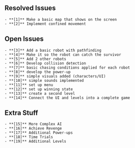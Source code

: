 ## Resolved Issues ##
    - **[1]** Make a basic map that shows on the screen
    - **[2]** Implement confined movement

## Open Issues ##

    - **[3]** Add a basic robot with pathfinding
    - **[4]** Make it so the robot can catch the survivor
    - **[5]** Add 2 other robots
    - **[6]** Develop collision detection
    - **[7]** basic chasing conditions applied for each robot
    - **[8]** develop the power-up
    - **[9]** simple visuals added (characters/UI)
    - **[10]** simple sounds implemented
    - **[11]** set up menu
    - **[12]** set up winning state
    - **[13]** create a second level
    - **[14]** Connect the UI and levels into a complete game

## Extra Stuff ##

    - **[15]** More Complex AI
    - **[16]** Achieve Revenge
    - **[17]** Additional Power-ups
    - **[18]** Time Trials
    - **[19]** Additional Levels